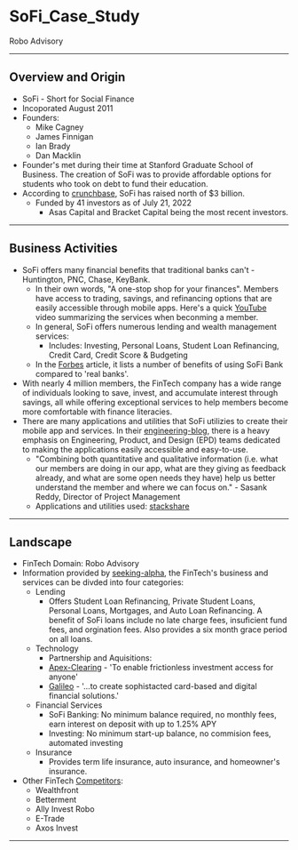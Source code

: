 # SoFi_Case_Study
Robo Advisory

---

## Overview and Origin
* SoFi - Short for Social Finance
* Incoporated August 2011
* Founders:
    * Mike Cagney
    * James Finnigan
    * Ian Brady
    * Dan Macklin
* Founder's met during their time at Stanford Graduate School of Business. The creation of SoFi was to provide affordable options for students who took on debt to fund their education.
* According to [crunchbase](https://www.crunchbase.com/organization/social-finance/company_financials), SoFi has raised north of $3 billion.
    * Funded by 41 investors as of July 21, 2022
        * Asas Capital and Bracket Capital being the most recent investors.

---

## Business Activities
* SoFi offers many financial benefits that traditional banks can't - Huntington, PNC, Chase, KeyBank.
    * In their own words, "A one-stop shop for your finances". Members have access to trading, savings, and refinancing options that are easily accessible through mobile apps.
        Here's a quick [YouTube](https://www.youtube.com/watch?v=T6nDrDecra4&t=25s) video summarizing the services when beconming a member.
    * In general, SoFi offers numerous lending and wealth management services:
        * Includes: Investing, Personal Loans, Student Loan Refinancing, Credit Card, Credit Score & Budgeting
    * In the [Forbes](https://www.forbes.com/advisor/banking/sofi-bank-review/) article, it lists a number of benefits of using SoFi Bank compared to 'real banks'.
* With nearly 4 million members, the FinTech company has a wide range of individuals looking to save, invest, and accumulate interest through savings, all while offering exceptional services to help members become more comfortable with finance literacies.
* There are many applications and utilities that SoFi utilizies to create their mobile app and services. In their [engineering-blog](https://sofietyblog.sofi.com/behind-the-app-part-2-the-conductor), there is a heavy emphasis on Engineering, Product, and Design (EPD) teams dedicated to making the applications easily accessible and easy-to-use.
    * "Combining both quantitative and qualitative information (i.e. what our members are doing in our app, what are they giving as feedback already, and what are some open needs they have) help us better understand the member and where we can focus on." - Sasank Reddy, Director of Project Management
    * Applications and utilities used: [stackshare](https://stackshare.io/sofi/sofi#team)

---

## Landscape
* FinTech Domain: Robo Advisory
* Information provided by [seeking-alpha](https://seekingalpha.com/article/4498192-how-sofi-makes-money), the FinTech's business and services can be divded into four categories:
    * Lending
        * Offers Student Loan Refinancing, Private Student Loans, Personal Loans, Mortgages, and Auto Loan Refinancing. A benefit of SoFi loans include no late charge fees, insuficient fund fees, and orgination fees. Also provides a six month grace period on all loans.
    * Technology
        * Partnership and Aquisitions: 
        * [Apex-Clearing](https://www.apexclearing.com/company/) - 'To enable frictionless investment access for anyone'
        * [Galileo](https://www.galileo-ft.com/about-us/) - '...to create sophistacted card-based and digital financial solutions.'
    * Financial Services
        * SoFi Banking: No minimum balance required, no monthly fees, earn interest on deposit with up to 1.25% APY
        * Investing: No minimum start-up balance, no commision fees, automated investing
    * Insurance
        * Provides term life insurance, auto insurance, and homeowner's insurance.
* Other FinTech [Competitors](https://www.nerdwallet.com/best/investing/robo-advisors):
    * Wealthfront
    * Betterment
    * Ally Invest Robo
    * E-Trade
    * Axos Invest

---

## 



